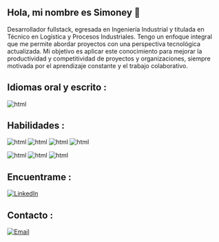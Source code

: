 ## Hola, mi nombre es Simoney 👋

Desarrollador fullstack, egresada en Ingeniería Industrial y titulada en Técnico en Logística y Procesos Industriales.  Tengo un enfoque integral que me  permite abordar proyectos con una perspectiva tecnológica actualizada. Mi objetivo es aplicar este conocimiento  para mejorar la productividad y competitividad de proyectos y organizaciones, siempre motivada por el aprendizaje constante y el trabajo colaborativo. 

## Idiomas oral y escrito : 

![html](https://img.shields.io/badge/Ingles-Intermedio-FF90E8?logoColor=white&labelColor=101010)

## Habilidades :

![html](https://img.shields.io/badge/</>-HTML-E34F26?logoColor=white&labelColor=101010)
![html](https://img.shields.io/badge/{B}-Bootstrap-7952B3?logoColor=white&labelColor=101010)
![html](https://img.shields.io/badge/PY-Python-3776AB?logoColor=white&labelColor=101010)
![html](https://img.shields.io/badge/Dj-Django-2AB1AC?logoColor=white&labelColor=101010)

![html](https://img.shields.io/badge/Psql-Postgres-FFDF18?logoColor=white&labelColor=101010)
![html](https://img.shields.io/badge/JS-Javascript-E40045?logoColor=white&labelColor=101010)
![html](https://img.shields.io/badge/CSS-CSS-A1CA03?logoColor=white&labelColor=101010)

## Encuentrame :

[![LinkedIn](https://img.shields.io/badge/LinkedIn-Simoney_Cortes_Rojas-0077B5?style=for-the-badge&logo=linkedin&logoColor=white&labelColor=101010)](https://www.linkedin.com/in/simoneycortesrojas/)

## Contacto :

[![Email](https://img.shields.io/badge/simocortes.ing@gmail.com-emailpersonal-D14836?style=for-the-badge&logo=gmail&logoColor=white&labelColor=101010)](mailto:simocortes.ing@gmail.com)
</br>
